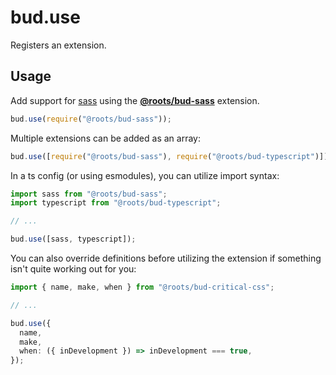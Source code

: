 # bud.use

Registers an extension.

## Usage

Add support for [sass](https://sass-lang.com) using the [**@roots/bud-sass**](https://github.com/roots/bud/tree/stable/packages/@roots/bud-sass) extension.

```js
bud.use(require("@roots/bud-sass"));
```

Multiple extensions can be added as an array:

```js
bud.use([require("@roots/bud-sass"), require("@roots/bud-typescript")]);
```

In a ts config (or using esmodules), you can utilize import syntax:

```ts
import sass from "@roots/bud-sass";
import typescript from "@roots/bud-typescript";

// ...

bud.use([sass, typescript]);
```

You can also override definitions before utilizing the extension if something isn't quite working out for you:

```ts
import { name, make, when } from "@roots/bud-critical-css";

// ...

bud.use({
  name,
  make,
  when: ({ inDevelopment }) => inDevelopment === true,
});
```
